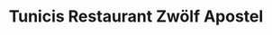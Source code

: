 ---
title: "Tunicis Restaurant Zwölf Apostel"
url: /hamburg/tunicis-restaurant-zwoelf-apostel-2/
---